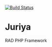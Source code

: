 [![Build Status](https://secure.travis-ci.org/juriya/juriya.png?branch=develop)](http://travis-ci.org/juriya/juriya)

Juriya
======

RAD PHP Framework